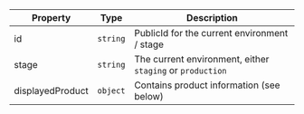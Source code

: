 | Property | Type     | Description
| -------- | -------- | --------
| id       | ```string```   | PublicId for the current environment / stage
| stage    | ```string```   | The current environment, either ```staging``` or ```production```
| displayedProduct    | ```object```     | Contains product information (see below)